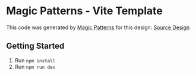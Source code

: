# Magic Patterns - Vite Template

This code was generated by [Magic Patterns](https://magicpatterns.com) for this design: [Source Design](https://www.magicpatterns.com/c/mrpal8svohxqzceraolq5b)

## Getting Started

1. Run `npm install`
2. Run `npm run dev`
